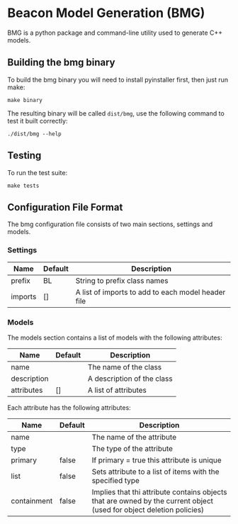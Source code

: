 Beacon Model Generation (BMG)
=============================

BMG is a python package and command-line utility used to generate C++ models.

Building the bmg binary
-----------------------

To build the bmg binary you will need to install pyinstaller first, then just run make:

```
make binary
```

The resulting binary will be called `dist/bmg`, use the following command to test it built correctly:

```
./dist/bmg --help
```


Testing
-------

To run the test suite:

```
make tests
```

Configuration File Format
-------------------------

The bmg configuration file consists of two main sections, settings and models.

### Settings


| Name    | Default | Description |
| ------- | ------- | ----------- |
| prefix  | BL      | String to prefix class names |
| imports | []      | A list of imports to add to each model header file |

### Models

The models section contains a list of models with the following attributes:

| Name | Default | Description |
| ---- | ------- | ----------- |
| name | | The name of the class |
| description | | A description of the class |
| attributes | [] | A list of attributes |

Each attribute has the following attributes:

| Name | Default | Description |
| ---- | ------- | ----------- |
| name | | The name of the attribute |
| type | | The type of the attribute |
| primary | false | If primary = true this attribute is unique |
| list | false | Sets attribute to a list of items with the specified type |
| containment | false | Implies that thi attribute contains objects that are owned by the current object (used for object deletion policies) |


